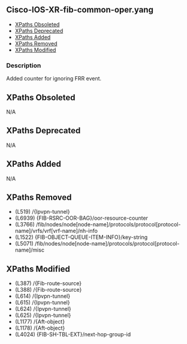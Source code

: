 ## Cisco-IOS-XR-fib-common-oper.yang

- [XPaths Obsoleted](#xpaths-obsoleted)
- [XPaths Deprecated](#xpaths-deprecated)
- [XPaths Added](#xpaths-added)
- [XPaths Removed](#xpaths-removed)
- [XPaths Modified](#xpaths-modified)

### Description

Added counter for ignoring FRR event.

## XPaths Obsoleted

N/A

## XPaths Deprecated

N/A

## XPaths Added

N/A

## XPaths Removed

- (L519)	/{Ipvpn-tunnel}
- (L6939)	{FIB-RSRC-OOR-BAG}/oor-resource-counter
- (L3766)	/fib/nodes/node[node-name]/protocols/protocol[protocol-name]/vrfs/vrf[vrf-name]/nh-info
- (L1522)	{FIB-OBJECT-QUEUE-ITEM-INFO}/key-string
- (L5071)	/fib/nodes/node[node-name]/protocols/protocol[protocol-name]/misc

## XPaths Modified

- (L387)	/{Fib-route-source}
- (L388)	/{Fib-route-source}
- (L614)	/{Ipvpn-tunnel}
- (L615)	/{Ipvpn-tunnel}
- (L624)	/{Ipvpn-tunnel}
- (L625)	/{Ipvpn-tunnel}
- (L1177)	/{Aft-object}
- (L1178)	/{Aft-object}
- (L4024)	{FIB-SH-TBL-EXT}/next-hop-group-id

